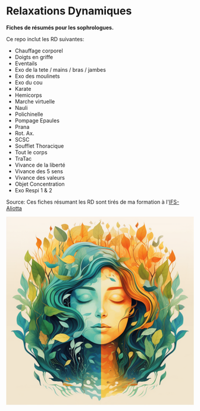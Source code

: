 # Relaxations Dynamiques

**Fiches de résumés pour les sophrologues.**

Ce repo inclut les RD suivantes:
- Chauffage corporel
- Doigts en griffe
- Eventails
- Exo de la tete / mains / bras / jambes
- Exo des moulinets
- Exo du cou
- Karate
- Hemicorps
- Marche virtuelle
- Nauli
- Polichinelle
- Pompage Epaules
- Prana
- Rot. Ax.
- SCSC
- Soufflet Thoracique
- Tout le corps
- TraTac
- Vivance de la liberté
- Vivance des 5 sens
- Vivance des valeurs
- Objet Concentration
- Exo Respi 1 & 2


Source:
Ces fiches résumant les RD sont tirés de ma formation à l'[IFS-Aliotta](https://www.sophrologie-formation.fr)

![](RD.png)

